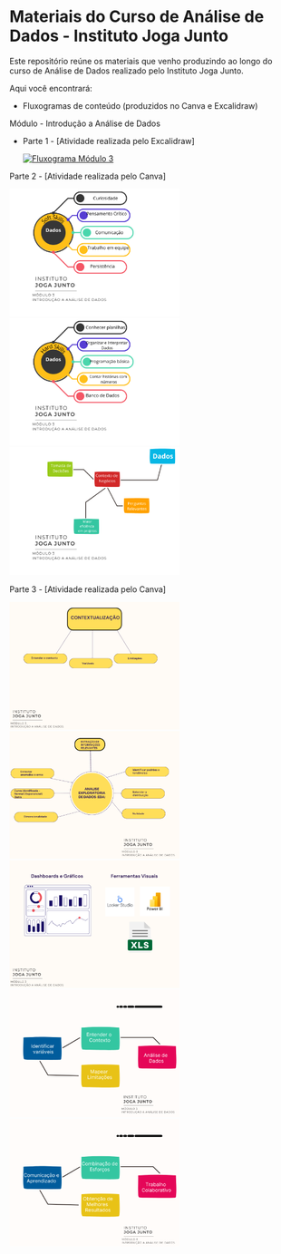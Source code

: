 # Materiais do Curso de Análise de Dados - Instituto Joga Junto

Este repositório reúne os materiais que venho produzindo ao longo do curso de Análise de Dados realizado pelo Instituto Joga Junto.

Aqui você encontrará:
- Fluxogramas de conteúdo (produzidos no Canva e Excalidraw)

Módulo - Introdução a Análise de Dados

- Parte 1 - [Atividade realizada pelo Excalidraw]
  
   <a href="https://github.com/VictorTchiya/portfolio-analise-de-dados/blob/main/Introdu%C3%A7%C3%A3o%20ao%20m%C3%B3dulo%203.png?raw=true" target="_blank">
  <img src="https://github.com/VictorTchiya/portfolio-analise-de-dados/blob/main/Introdu%C3%A7%C3%A3o%20ao%20m%C3%B3dulo%203.png?raw=true" alt="Fluxograma Módulo 3" width="300"/>
</a>


Parte 2 - [Atividade realizada pelo Canva]

<a href="https://github.com/VictorTchiya/portfolio-analise-de-dados/blob/main/Soft%20Skill.png?raw=true" target="_blank">
  <img src="https://github.com/VictorTchiya/portfolio-analise-de-dados/blob/main/Soft%20Skill.png?raw=true" alt="Fluxograma Módulo 3" width="300"/>
</a>
</h3>

<a href="https://github.com/VictorTchiya/portfolio-analise-de-dados/blob/main/Hard%20Skill.png?raw=true" target="_blank">
  <img src="https://github.com/VictorTchiya/portfolio-analise-de-dados/blob/main/Hard%20Skill.png?raw=true" alt="Fluxograma Módulo 3" width="300"/>
</a>
</h3>


<a href="https://github.com/VictorTchiya/portfolio-analise-de-dados/blob/main/Vis%C3%A3o%20de%20Neg%C3%B3cios.png?raw=true" target="_blank">
  <img src="https://github.com/VictorTchiya/portfolio-analise-de-dados/blob/main/Vis%C3%A3o%20de%20Neg%C3%B3cios.png?raw=true" alt="Fluxograma Módulo 3" width="300"/>
</a>
</h3>
</h3>
</h3>

Parte 3 - [Atividade realizada pelo Canva]

<a href="https://github.com/VictorTchiya/portfolio-analise-de-dados/blob/main/1.png?raw=true" target="_blank">
  <img src="https://github.com/VictorTchiya/portfolio-analise-de-dados/blob/main/1.png?raw=true" alt="Fluxograma Módulo 3" width="300"/>
</a>
</h3>

<a href="https://github.com/VictorTchiya/portfolio-analise-de-dados/blob/main/2.png?raw=true" target="_blank">
  <img src="https://github.com/VictorTchiya/portfolio-analise-de-dados/blob/main/2.png?raw=true" alt="Fluxograma Módulo 3" width="300"/>
</a>
</h3>

<a href="https://github.com/VictorTchiya/portfolio-analise-de-dados/blob/main/3.png?raw=true" target="_blank">
  <img src="https://github.com/VictorTchiya/portfolio-analise-de-dados/blob/main/3.png?raw=true" alt="Fluxograma Módulo 3" width="300"/>
</a>
</h3>

<a href="https://github.com/VictorTchiya/portfolio-analise-de-dados/blob/main/4.png?raw=true" target="_blank">
  <https://github.com/VictorTchiya/portfolio-analise-de-dados/blob/main/4.png?raw=true" alt="Fluxograma Módulo 3" width="300"/>
</a>
</h3>

<a href="https://github.com/VictorTchiya/portfolio-analise-de-dados/blob/main/5.png?raw=true" target="_blank">
  <https://github.com/VictorTchiya/portfolio-analise-de-dados/blob/main/5.png?raw=true" alt="Fluxograma Módulo 3" width="300"/>
</a>
</h3>

<a href="https://github.com/VictorTchiya/portfolio-analise-de-dados/blob/main/6.png?raw=true" target="_blank">
  <img src="https://github.com/VictorTchiya/portfolio-analise-de-dados/blob/main/6.png?raw=true" alt="Fluxograma Módulo 3" width="300"/>
</a>
</h3>

<a href="https://github.com/VictorTchiya/portfolio-analise-de-dados/blob/main/7.png?raw=true" target="_blank">
  <img src="https://github.com/VictorTchiya/portfolio-analise-de-dados/blob/main/7.png?raw=true" alt="Fluxograma Módulo 3" width="300"/>
</a>
</h3>




